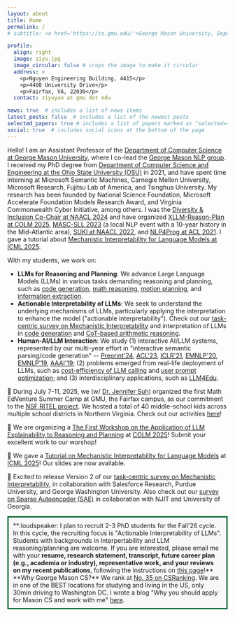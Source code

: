 ```yaml
---
layout: about
title: Home
permalink: /
# subtitle: <a href='https://cs.gmu.edu/'>George Mason University, Department of Computer Science</a>.

profile:
  align: right
  image: ziyu.jpg
  image_circular: false # crops the image to make it circular
  address: >
    <p>Nguyen Engineering Building, 4415</p>
    <p>4400 University Drive</p>
    <p>Fairfax, VA, 22030</p>
  contact: ziyuyao at gmu dot edu

news: true  # includes a list of news items
latest_posts: false  # includes a list of the newest posts
selected_papers: true # includes a list of papers marked as "selected={true}"
social: true  # includes social icons at the bottom of the page
---
```


Hello! I am an Assistant Professor of the <a href="https://cs.gmu.edu/">Department of Computer Science at George Mason University</a>, where I co-lead the <a href="https://nlp.cs.gmu.edu/">George Mason NLP group</a>. I received my PhD degree from <a href="https://cse.osu.edu/">Department of Computer Science and Engineering at the Ohio State University (OSU)</a> in 2021, and have spent time interning at Microsoft Semantic Machines, Carnegie Mellon University, Microsoft Research, Fujitsu Lab of America, and Tsinghua University. My research has been founded by National Science Foundation, Microsoft Accelerate Foundation Models Research Award, and Virginia Commonwealth Cyber Initiative, among others. I was the <a href="https://2024.naacl.org/committees/organization/#diversity--inclusion-chairs">Diversity & Inclusion Co-Chair at NAACL 2024</a> and have organized <a href="https://xllm-reasoning-planning-workshop.github.io/">XLLM-Reason-Plan at COLM 2025</a>, <a href="https://www.mascsll.org/2023/">MASC-SLL 2023</a> (a local NLP event with a 10-year history in the Mid-Atlantic area), <a href="https://suki-workshop.github.io/">SUKI at NAACL 2022</a>, and <a href="https://nlp4prog.github.io/2021/">NLP4Prog at ACL 2021</a>. I gave a tutorial about <a href="https://ziyu-yao-nlp-lab.github.io/ICML25-MI-Tutorial.github.io/">Mechanistic Interpretability for Language Models at ICML 2025</a>.

With my students, we work on:
<ul>
  <li><b>LLMs for Reasoning and Planning</b>: We advance Large Language Models (LLMs) in various tasks demanding reasoning and planning, such as <a href="https://nlp4prog.github.io/2021/">code generation</a>, <a href="https://arxiv.org/pdf/2410.03864">math reasoning</a>, <a href="https://arxiv.org/pdf/2411.18711">motion planning</a>, and <a href="https://arxiv.org/pdf/2502.16377">information extraction</a>. 
  </li>

  <li><b>Actionable Interpretability of LLMs</b>: We seek to understand the underlying mechanisms of LLMs, particularly applying the interpretation to enhance the model ("actionable interpretability"). Check out our <a href="https://arxiv.org/pdf/2407.02646">task-centric survey on Mechanistic Interpretability</a> and interpretation of LLMs in <a href="https://arxiv.org/pdf/2507.00322">code generation</a> and <a href="https://arxiv.org/pdf/2406.12288">CoT-based arithmetic reasoning</a>.</li>
  
  <!-- <li><b>Responsible and trustworthy natural language interfaces</b>, where we study how language interfaces can be made more trustable and responsible in their interaction with humans. This includes topics of: 

  (1) <b>Model interpretability</b>: Check out our <a href="https://arxiv.org/pdf/2407.02646">task-centric survey on Mechanistic Interpretability</a>, <a href="https://arxiv.org/pdf/2406.12288">interpretation of CoT via neuron activation in LLMs</a>, and <a href="https://arxiv.org/pdf/2502.18499">mechanistic interpretaion of LLMs in syntactic code completion</a>;
  
  (2) <b>Human-AI interactive framework</b>, represented by our multi-year effort in "interactive semantic parsing/code generation" -- <a href="https://hyan5.github.io/IntelliExplain/">Preprint'24</a>, <a href="https://arxiv.org/pdf/2305.08195.pdf">ACL'23</a>, <a href="https://openreview.net/pdf?id=v9hAX77--cZ">ICLR'21</a>, <a href="https://arxiv.org/pdf/2005.00689.pdf">EMNLP'20</a>, <a href="https://arxiv.org/pdf/1910.05389.pdf">EMNLP'19</a>, <a href="https://arxiv.org/pdf/1808.06740.pdf">AAAI'19</a>;
  
  (3) <b>Enhancing accessibility to LLMs</b>, represented by our recent effort in <a href="https://arxiv.org/pdf/2310.03094.pdf">saving the monetary cost of calling LLM APIs</a> and <a href="https://arxiv.org/pdf/2310.02107.pdf">optimizing user prompts to LLMs for task efficacy and safety</a>.
  
  </li> -->

  <li><b>Human-AI/LLM Interaction</b>: We study (1) interactive AI/LLM systems, represented by our multi-year effort in "interactive semantic parsing/code generation" -- <a href="https://hyan5.github.io/IntelliExplain/">Preprint'24</a>, <a href="https://arxiv.org/pdf/2305.08195.pdf">ACL'23</a>, <a href="https://openreview.net/pdf?id=v9hAX77--cZ">ICLR'21</a>, <a href="https://arxiv.org/pdf/2005.00689.pdf">EMNLP'20</a>, <a href="https://arxiv.org/pdf/1910.05389.pdf">EMNLP'19</a>, <a href="https://arxiv.org/pdf/1808.06740.pdf">AAAI'19</a>; (2) problems emerged from real-life deployment of LLMs, such as <a href="https://arxiv.org/pdf/2310.03094.pdf">cost-efficiency of LLM calling</a> and <a href="https://arxiv.org/pdf/2310.02107.pdf">user prompt optimization</a>; and (3) interdisciplinary applications, such as <a href="https://ziyu-yao-nlp-lab.github.io/MathVC-NSF.github.io/">LLM4Edu</a>.
  </li>

  <!-- <li><b>Interdisciplinary Applications</b>: I'm passionate about making real impacts of NLP/AI to critical domains and applications. Our recent effort includes building <a href="https://murongyue.github.io/MathVC.github.io/">Multi-LLM Agents for Mathematics Education</a>, <a href="https://arxiv.org/pdf/2402.03646.pdf">a Foundation Model for Network Communication</a>, and <a href="https://link.springer.com/epdf/10.1007/s10869-022-09864-6?sharing_token=oM_FITa-ZMsaUxDt1dypj_e4RwlQNchNByi7wbcMAY6dkXYeEYupPSqR009uRLqzjOkoEQXE54xAk8giN9qKGscoSEQcHEIuAsVuTIH0Y85EB05c3M1eR5mnsr203HjI_mcaqkcI_jvDvKGUfa1q1FviAXgPeTPBhW3gDGiJNqo=">GPT3 for personality test generation in I/O Psychology</a>. </li> -->

</ul>

:star2: During July 7-11, 2025, we (w/ <a href="https://drjennifersuh.onmason.com/">Dr. Jennifer Suh</a>) organized the first Math EdVenture Summer Camp at GMU, the Fairfax campus, as our commitment to the <a href="https://ziyu-yao-nlp-lab.github.io/MathVC-NSF.github.io/">NSF RITEL project</a>. We hosted a total of 40 middle-school kids across multiple school districts in Northern Virginia. Check out our activities <a href="https://sites.google.com/view/mathedventure/home">here</a>!

:star2: We are organizing a <a href="https://xllm-reasoning-planning-workshop.github.io/">The First Workshop on the Application of LLM Explainability to Reasoning and Planning</a> at <a href="https://colmweb.org/">COLM 2025</a>! Submit your excellent work to our worshop!

:star2: We gave a <a href="https://ziyu-yao-nlp-lab.github.io/ICML25-MI-Tutorial.github.io/">Tutorial on Mechanistic Interpretability for Language Models</a> at <a href="https://icml.cc/">ICML 2025</a>! Our slides are now available.

:star2: Excited to release Version 2 of our <a href="https://arxiv.org/pdf/2407.02646">task-centric survey on Mechanistic Interpretability</a>, in collaboration with Salesforce Research, Purdue University, and George Washington University. Also check out our <a href="https://arxiv.org/pdf/2503.05613">survey on Sparse Autoencoder (SAE)</a> in collaboration with NJIT and University of Georgia.

<div style="border: 3px solid #006633; padding: 10px; background-color: #f1f1f16c">
  **:loudspeaker: I plan to recruit 2-3 PhD students for the Fall'26 cycle. In this cycle, the recruiting focus is "Actionable Interpretability of LLMs". Students with backgrounds in Interpertability and LLM reasoning/planning are welcome. If you are interested, please email me with your <b>resume, research statement, transcript, future career plan (e.g., academia or industry), representative work, and your reviews on my recent publications</b>, following the instructions on <a href="./prospective_students">this page</a>!**
  <br>
  **Why George Mason CS?** We rank at <a href="https://csrankings.org/#/index?all&us">No. 35 on CSRanking</a>. We are in one of the BEST locations for studying and living in the US, only 30min driving to Washington DC. I wrote a blog "Why you should apply for Mason CS and work with me" <a href="./why-mason-and-my-group">here</a>. 
</div>

<!-- Write your biography here. Tell the world about yourself. Link to your favorite [subreddit](http://reddit.com). You can put a picture in, too. The code is already in, just name your picture `prof_pic.jpg` and put it in the `img/` folder.

Put your address / P.O. box / other info right below your picture. You can also disable any of these elements by editing `profile` property of the YAML header of your `_pages/about.md`. Edit `_bibliography/papers.bib` and Jekyll will render your [publications page](/al-folio/publications/) automatically.

Link to your social media connections, too. This theme is set up to use [Font Awesome icons](http://fortawesome.github.io/Font-Awesome/) and [Academicons](https://jpswalsh.github.io/academicons/), like the ones below. Add your Facebook, Twitter, LinkedIn, Google Scholar, or just disable all of them. -->
